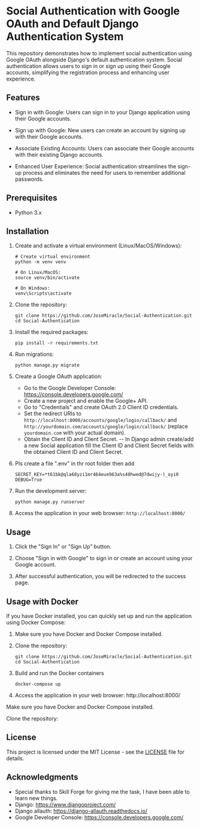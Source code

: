 # Social Authentication with Google OAuth and Default Django Authentication System

This repository demonstrates how to implement social authentication using Google OAuth alongside Django's default authentication system. Social authentication allows users to sign in or sign up using their Google accounts, simplifying the registration process and enhancing user experience.

## Features

- Sign in with Google: Users can sign in to your Django application using their Google accounts.

- Sign up with Google: New users can create an account by signing up with their Google accounts.

- Associate Existing Accounts: Users can associate their Google accounts with their existing Django accounts.

- Enhanced User Experience: Social authentication streamlines the sign-up process and eliminates the need for users to remember additional passwords.

## Prerequisites

- Python 3.x

## Installation

1. Create and activate a virtual environment (Linux/MacOS/Windows):
   ```
   # Create virtual environment
   python -m venv venv

   # On Linux/MacOS:
   source venv/bin/activate

   # On Windows:
   venv\Scripts\activate
   ```

2. Clone the repository:
   ```
   git clone https://github.com/JoseMiracle/Social-Authentication.git
   cd Social-Authentication
   ```

3. Install the required packages:
   ```
   pip install -r requirements.txt
   ```

4. Run migrations:
   ```
   python manage.py migrate
   ```

5. Create a Google OAuth application:
   - Go to the Google Developer Console: https://console.developers.google.com/
   - Create a new project and enable the Google+ API.
   - Go to "Credentials" and create OAuth 2.0 Client ID credentials.
   - Set the redirect URIs to `http://localhost:8000/accounts/google/login/callback/` and `http://yourdomain.com/accounts/google/login/callback/` (replace `yourdomain.com` with your actual domain).
   - Obtain the Client ID and Client Secret.
   -- In Django admin create/add a new Social application fill the Client ID and Client Secret fields with the obtained Client ID and Client Secret.

6. Pls create a file ".env" in thr root folder then add
   
   ```
   SECRET_KEY=*t61bk@qla68yzi1mr464eue963a%s40hwed@7dwijy-)_oyi0
   DEBUG=True
   ```


7. Run the development server:
   ```
   python manage.py runserver
   ```

8. Access the application in your web browser: `http://localhost:8000/`

## Usage

1. Click the "Sign In" or "Sign Up" button.

2. Choose "Sign in with Google" to sign in or create an account using your Google account.

3. After successful authentication, you will be redirected to the success page.

## Usage with Docker
   If you have Docker installed, you can quickly set up and run the application using Docker Compose:

1. Make sure you have Docker and Docker Compose installed.
2. Clone the repository:
   ```
   git clone https://github.com/JoseMiracle/Social-Authentication.git
   cd Social-Authentication  
   ```

3. Build and run the Docker containers
   ```
   docker-compose up
   ```
4. Access the application in your web browser: http://localhost:8000/


Make sure you have Docker and Docker Compose installed.

Clone the repository:
## License

This project is licensed under the MIT License - see the [LICENSE](LICENSE) file for details.

## Acknowledgments
- Special thanks to Skill Forge for giving me the task, I have been able to learn new things.
- Django: https://www.djangoproject.com/
- Django allauth: https://django-allauth.readthedocs.io/
- Google Developer Console: https://console.developers.google.com/
